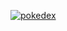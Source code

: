 <a href="https://ibb.co/TtVXnNF"><img src="https://i.ibb.co/njH2VK5/pokedex.png" alt="pokedex" border="0"></a>
